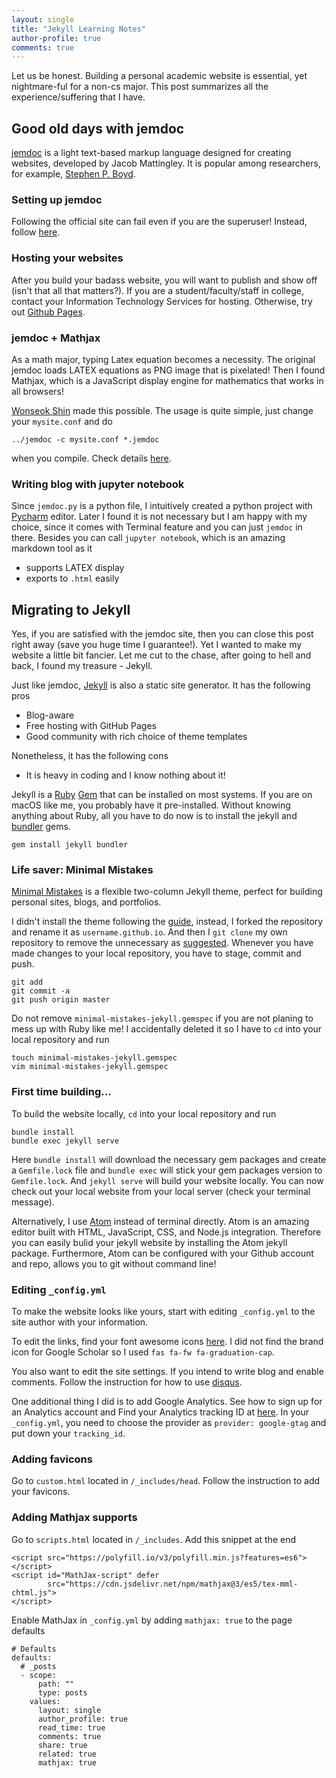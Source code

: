 ```yaml
---
layout: single
title: "Jekyll Learning Notes"
author-profile: true
comments: true
---
```


Let us be honest. Building a personal academic website is essential, yet nightmare-ful for a non-cs major. This post summarizes all the experience/suffering that I have.

## Good old days with jemdoc

[jemdoc](https://jemdoc.jaboc.net/) is a light text-based markup language designed for creating websites, developed by Jacob Mattingley. It is popular among researchers, for example, [Stephen P. Boyd](https://web.stanford.edu/~boyd/).

### Setting up jemdoc

Following the official site can fail even if you are the superuser! Instead, follow [here](http://www-personal.umich.edu/~wylguan/using-jemdoc.html).

### Hosting your websites

After you build your badass website, you will want to publish and show off (isn't that all that matters?). If you are a student/faculty/staff in college, contact your Information Technology Services for hosting. Otherwise, try out [Github Pages](https://pages.github.com/).

### jemdoc + Mathjax

As a math major, typing Latex equation becomes a necessity. The original jemdoc loads LATEX equations as PNG image that is pixelated! Then I found Mathjax, which is a JavaScript display engine for mathematics that works in all browsers!

[Wonseok Shin](http://www.mit.edu/~wsshin/jemdoc+mathjax.html) made this possible. The usage is quite simple, just change your `mysite.conf` and do

```
../jemdoc -c mysite.conf *.jemdoc
```

when you compile. Check details [here](https://github.com/wsshin/jemdoc_mathjax).


### Writing blog with jupyter notebook

Since `jemdoc.py` is a python file, I intuitively created a python project with [Pycharm](https://www.jetbrains.com/pycharm/) editor. Later I found it is not necessary but I am happy with my choice, since it comes with Terminal feature and you can just `jemdoc` in there. Besides you can call `jupyter notebook`, which is an amazing markdown tool as it

* supports LATEX display
* exports to `.html` easily

## Migrating to Jekyll

Yes, if you are satisfied with the jemdoc site, then you can close this post right away (save you huge time I guarantee!). Yet I wanted to make my website a little bit fancier. Let me cut to the chase, after going to hell and back, I found my treasure - Jekyll.

Just like jemdoc, [Jekyll](https://jekyllrb.com/) is also a static site generator. It has the following pros

* Blog-aware
* Free hosting with GitHub Pages
* Good community with rich choice of theme templates

Nonetheless, it has the following cons

* It is heavy in coding and I know nothing about it!

Jekyll is a [Ruby](https://www.ruby-lang.org/en/) [Gem](https://guides.rubygems.org/what-is-a-gem/) that can be installed on most systems. If you are on macOS like me, you probably have it pre-installed. Without knowing anything about Ruby, all you have to do now is to install the jekyll and [bundler](https://bundler.io/) gems.

```
gem install jekyll bundler
```

### Life saver: Minimal Mistakes

[Minimal Mistakes](https://github.com/mmistakes/minimal-mistakes) is a flexible two-column Jekyll theme, perfect for building personal sites, blogs, and portfolios.

I didn't install the theme following the [guide](https://mmistakes.github.io/minimal-mistakes/docs/quick-start-guide/), instead, I forked the repository and rename it as `username.github.io`. And then I `git clone` my own repository to remove the unnecessary as [suggested](https://mmistakes.github.io/minimal-mistakes/docs/quick-start-guide/). Whenever you have made changes to your local repository, you have to stage, commit and push.

```
git add
git commit -a
git push origin master
```

Do not remove `minimal-mistakes-jekyll.gemspec` if you are not planing to mess up with Ruby like me! I accidentally deleted it so I have to `cd` into your local repository and run

```
touch minimal-mistakes-jekyll.gemspec
vim minimal-mistakes-jekyll.gemspec
```


### First time building...

To build the website locally, `cd` into your local repository and run

```
bundle install
bundle exec jekyll serve
```

Here `bundle install` will download the necessary gem packages and create a `Gemfile.lock` file and `bundle exec` will stick your gem packages version to `Gemfile.lock`. And `jekyll serve` will build your website locally. You can now check out your local website from your local server (check your terminal message).

Alternatively, I use [Atom](https://atom.io/) instead of terminal directly. Atom is an amazing editor built with HTML, JavaScript, CSS, and Node.js integration. Therefore you can easily bulid your jekyll website by installing the Atom jekyll package. Furthermore, Atom can be configured with your Github account and repo, allows you to git without command line!

### Editing `_config.yml`

To make the website looks like yours, start with editing `_config.yml` to the site author with your information.

To edit the links, find your font awesome icons [here](https://www.w3schools.com/icons/default.asp). I did not find the brand icon for Google Scholar so I used `fas fa-fw fa-graduation-cap`.

You also want to edit the site settings. If you intend to write blog and enable comments. Follow the instruction for how to use [disqus](https://disqus.com/).

One additional thing I did is to add Google Analytics. See how to sign up for an Analytics account and Find your Analytics tracking ID at [here](https://support.google.com/sites/answer/97459?hl=en). In your `_config.yml`, you need to choose the provider as `provider: google-gtag` and put down your `tracking_id`.

### Adding favicons

Go to `custom.html` located in `/_includes/head`. Follow the instruction to add your favicons.

### Adding Mathjax supports

Go to `scripts.html` located in `/_includes`. Add this snippet at the end

```
<script src="https://polyfill.io/v3/polyfill.min.js?features=es6"></script>
<script id="MathJax-script" defer
        src="https://cdn.jsdelivr.net/npm/mathjax@3/es5/tex-mml-chtml.js">
</script>
```

Enable MathJax in `_config.yml` by adding `mathjax: true` to the page defaults

```
# Defaults
defaults:
  # _posts
  - scope:
      path: ""
      type: posts
    values:
      layout: single
      author_profile: true
      read_time: true
      comments: true
      share: true
      related: true
      mathjax: true
```
